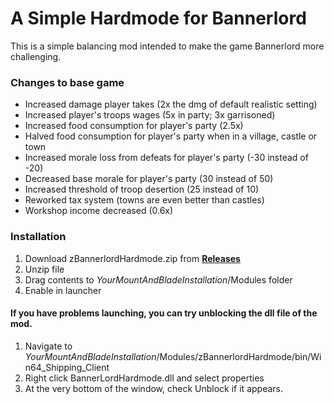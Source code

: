 # A Simple Hardmode for Bannerlord

This is a simple balancing mod intended to make the game Bannerlord more challenging.

### Changes to base game
* Increased damage player takes (2x the dmg of default realistic setting)
* Increased player's troops wages  (5x in party; 3x garrisoned)
* Increased food consumption for player's party (2.5x)
* Halved food consumption for player's party when in a village, castle or town
* Increased morale loss from defeats for player's party (-30 instead of -20)
* Decreased base morale for player's party (30 instead of 50)
* Increased threshold of troop desertion (25 instead of 10)
* Reworked tax system (towns are even better than castles)
* Workshop income decreased (0.6x)

### Installation
1. Download zBannerlordHardmode.zip from [**Releases**](https://github.com/aiis/BannerlordHardmode/releases)
2. Unzip file
3. Drag contents to *YourMountAndBladeInstallation*/Modules folder
4. Enable in launcher

#### If you have problems launching, you can try unblocking the dll file of the mod.
1. Navigate to *YourMountAndBladeInstallation*/Modules/zBannerlordHardmode/bin/Win64_Shipping_Client
2. Right click BannerLordHardmode.dll and select properties
3. At the very bottom of the window, check Unblock if it appears.
